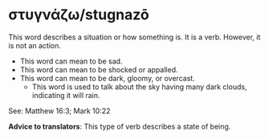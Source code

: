 # στυγνάζω/stugnazō
This word describes a situation or how something is. It is a verb. However, it is not an action.

* This word can mean to be sad.
* This word can mean to be shocked or appalled.
* This word can mean to be dark, gloomy, or overcast.
    * This word is used to talk about the sky having many dark clouds, indicating it will rain.

See: Matthew 16:3; Mark 10:22

**Advice to translators**: This type of verb describes a state of being.
